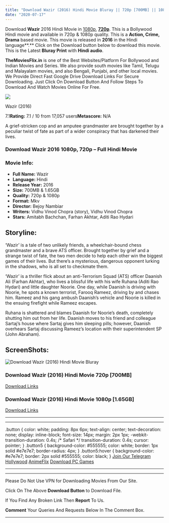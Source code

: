 ```yaml
---
title: "Download Wazir (2016) Hindi Movie Bluray || 720p [700MB] || 1080p [1.65GB]"
date: "2020-07-17"
---
```


Download **Wazir** 2016 Hindi Movie in [1080p](https://1moviesflix.com/1080p-movies/), [**720p**](https://1moviesflix.com/720p-movies/). This is a Bollywood Hindi movie and available in 720p & 1080p quality. This is a **Action, Crime, Drama** based movie. This movie is released in **2016** in the Hindi language**.** Click on the Download button below to download this movie. This is the Latest **Bluray Print** with **Hindi audio**.

**TheMoviesFlix.in** is one of the Best Websites/Platform For Bollywood and Indian Movies and Series. We also provide south movies like Tamil, Telugu and Malayalam movies, and also Bengali, Punjabi, and other local movies. We Provide Direct Fast Google Drive Download Links For Secure Downloading. Just Click On Download Button And Follow Steps To Download And Watch Movies Online For Free.

[![](https://m.media-amazon.com/images/M/MV5BMTUzNDU4NDMyOV5BMl5BanBnXkFtZTgwNjcyNzU0NzE@._V1_SX300.jpg)](https://www.imdb.com/title/tt0315642/ "Wazir")

Wazir (2016)

7.1**Rating:** 7.1 / 10 from 17,057 users**Metascore:** N/A

A grief-stricken cop and an amputee grandmaster are brought together by a peculiar twist of fate as part of a wider conspiracy that has darkened their lives.

### Download Wazir 2016 1080p, 720p – Full Hindi Movie

### Movie Info:

- **Full Name:** Wazir
- **Language:** Hindi
- **Release Year:** 2016
- **Size:** 700MB & 1.65GB
- **Quality:** 720p & 1080p
- **Format:** Mkv
- **Director:** Bejoy Nambiar
- **Writers:** Vidhu Vinod Chopra (story), Vidhu Vinod Chopra
- **Stars:** Amitabh Bachchan, Farhan Akhtar, Aditi Rao Hydari

## Storyline:

‘Wazir’ is a tale of two unlikely friends, a wheelchair-bound chess grandmaster and a brave ATS officer. Brought together by grief and a strange twist of fate, the two men decide to help each other win the biggest games of their lives. But there’s a mysterious, dangerous opponent lurking in the shadows, who is all set to checkmate them.

‘Wazir’ is a thriller flick about an anti-Terrorism Squad (ATS) officer Daanish Ali (Farhan Akhtar), who lives a blissful life with his wife Ruhana (Aditi Rao Hydari) and little daughter Noorie. One day, while Daanish is driving with Noorie, he spots a known terrorist, Farooq Rameez, driving by and chases him. Rameez and his gang ambush Daanish’s vehicle and Noorie is killed in the ensuing firefight while Rameez escapes.

Ruhana is shattered and blames Daanish for Noorie’s death, completely shutting him out from her life. Daanish moves to his friend and colleague Sartaj’s house where Sartaj gives him sleeping pills; however, Daanish overhears Sartaj discussing Rameez’s location with their superintendent SP (John Abraham).

## ScreenShots:

![Download Wazir (2016) Hindi Movie Bluray](https://4.bp.blogspot.com/-7j7HEYoNpAU/XMAnpXhJWsI/AAAAAAAAAyo/2Vwuh8un1SciLbgfAZ42R7Ib06njiUbnACEwYBhgL/s1600/40a.jpg)

### Download Wazir (2016) Hindi Movie 720p \[700MB\]

[Download Links](https://1moviesflix.com?a270777880=Nnp3aFB6TnZLMFBDT2E4Y2F6Y1g0aXB4TEozVVF5Z2N0NndNSUxuTGJmRU9lQ3F5SmtMVEtzVDRFNmZOaUFYdXdTOGE1UTRQcDZRZjNNYktZUHpDbUdmdlRsbGpUcXNjWWFyM1Y0TmVGbjA9)

### Download Wazir (2016) Hindi Movie 1080p \[1.65GB\] 

[Download Links](https://1moviesflix.com?a270777880=Nnp3aFB6TnZLMFBDT2E4Y2F6Y1g0aXB4TEozVVF5Z2N0NndNSUxuTGJmRU9lQ3F5SmtMVEtzVDRFNmZOaUFYdVRwT2VzRFE1VDZLeE1mTjA2NjcvREN4b0crSElicWNCZklNT3ZDZXNpL0U9)

* * *

* * *

.button { color: white; padding: 8px 6px; text-align: center; text-decoration: none; display: inline-block; font-size: 14px; margin: 2px 1px; -webkit-transition-duration: 0.4s; /\* Safari \*/ transition-duration: 0.4s; cursor: pointer; } .button5 { background-color: #555555; color: white; border: 1px solid #e7e7e7; border-radius: 4px; } .button5:hover { background-color: #e7e7e7; border: 2px solid #555555; color: black; } [Join Our Telegram](http://gdrivepro.xyz/join.php) [Hollywood](https://moviesverse.com/) [AnimeFlix](https://animeflix.in/) [Download PC Games](https://gamesflix.net/)  

* * *

* * *

  

Please Do Not Use VPN for Downloading Movies From Our Site.

Click On The Above **Download Button** to Download File.

If You Find Any Broken Link Then **Report** To Us.

**Comment** Your Queries And Requests Below In The Comment Box.

* * *
